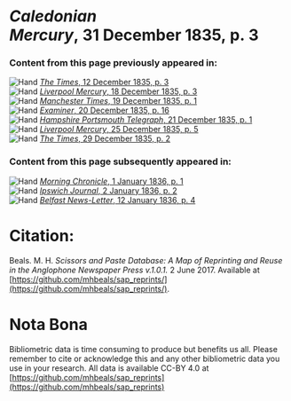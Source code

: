 # *Caledonian Mercury*, 31 December 1835, p. 3  
  
### Content from this page previously appeared in:  
![Hand](http://scissorsandpaste.net/wp-content/uploads/2017/06/smallhandpointer.png) [*The Times*, 12 December 1835, p. 3](https://mhbeals.github.io/sap_html/The-Times/The-Times-12-December-1835-p-3)  
![Hand](http://scissorsandpaste.net/wp-content/uploads/2017/06/smallhandpointer.png) [*Liverpool Mercury*, 18 December 1835, p. 3](https://mhbeals.github.io/sap_html/Liverpool-Mercury/Liverpool-Mercury-18-December-1835-p-3)  
![Hand](http://scissorsandpaste.net/wp-content/uploads/2017/06/smallhandpointer.png) [*Manchester Times*, 19 December 1835, p. 1](https://mhbeals.github.io/sap_html/Manchester-Times/Manchester-Times-19-December-1835-p-1)  
![Hand](http://scissorsandpaste.net/wp-content/uploads/2017/06/smallhandpointer.png) [*Examiner*, 20 December 1835, p. 16](https://mhbeals.github.io/sap_html/Examiner/Examiner-20-December-1835-p-16)  
![Hand](http://scissorsandpaste.net/wp-content/uploads/2017/06/smallhandpointer.png) [*Hampshire Portsmouth Telegraph*, 21 December 1835, p. 1](https://mhbeals.github.io/sap_html/Hampshire-Portsmouth-Telegraph/Hampshire-Portsmouth-Telegraph-21-December-1835-p-1)  
![Hand](http://scissorsandpaste.net/wp-content/uploads/2017/06/smallhandpointer.png) [*Liverpool Mercury*, 25 December 1835, p. 5](https://mhbeals.github.io/sap_html/Liverpool-Mercury/Liverpool-Mercury-25-December-1835-p-5)  
![Hand](http://scissorsandpaste.net/wp-content/uploads/2017/06/smallhandpointer.png) [*The Times*, 29 December 1835, p. 2](https://mhbeals.github.io/sap_html/The-Times/The-Times-29-December-1835-p-2)  
  
### Content from this page subsequently appeared in:  
![Hand](http://scissorsandpaste.net/wp-content/uploads/2017/06/smallhandpointer.png) [*Morning Chronicle*, 1 January 1836, p. 1](https://mhbeals.github.io/sap_html/Morning-Chronicle/Morning-Chronicle-1-January-1836-p-1)  
![Hand](http://scissorsandpaste.net/wp-content/uploads/2017/06/smallhandpointer.png) [*Ipswich Journal*, 2 January 1836, p. 2](https://mhbeals.github.io/sap_html/Ipswich-Journal/Ipswich-Journal-2-January-1836-p-2)  
![Hand](http://scissorsandpaste.net/wp-content/uploads/2017/06/smallhandpointer.png) [*Belfast News-Letter*, 12 January 1836, p. 4](https://mhbeals.github.io/sap_html/Belfast-News-Letter/Belfast-News-Letter-12-January-1836-p-4)  


# Citation: 

Beals. M. H. *Scissors and Paste Database: A Map of Reprinting and Reuse in the Anglophone Newspaper Press v.1.0.1.* 2 June 2017. Available at [https://github.com/mhbeals/sap_reprints/](https://github.com/mhbeals/sap_reprints/). 

# Nota Bona

Bibliometric data is time consuming to produce but benefits us all. Please remember to cite or acknowledge this and any other bibliometric data you use in your research. All data is available CC-BY 4.0 at [https://github.com/mhbeals/sap_reprints](https://github.com/mhbeals/sap_reprints)